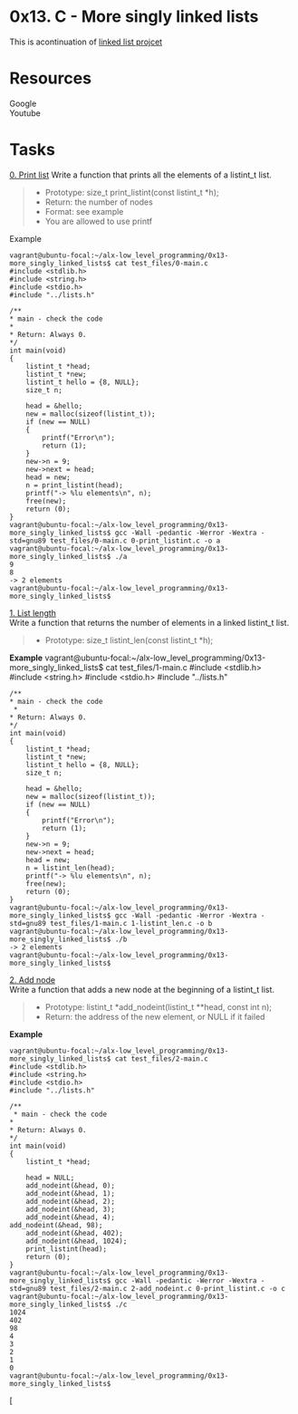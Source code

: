 # **0x13. C - More singly linked lists**

This is acontinuation of [linked list projcet](../0x12-singly_linked_lists)
 

# Resources<br>
Google<br>
Youtube<br>

# **Tasks**<br>
[0. Print list](./0-print_listint.c)
Write a function that prints all the elements of a listint_t list.<br>
> * Prototype: size_t print_listint(const listint_t *h);
> * Return: the number of nodes
> * Format: see example
> * You are allowed to use printf

Example

	vagrant@ubuntu-focal:~/alx-low_level_programming/0x13-more_singly_linked_lists$ cat test_files/0-main.c
	#include <stdlib.h>
	#include <string.h>
	#include <stdio.h>
	#include "../lists.h"
	
	/**
 	* main - check the code
 	*
 	* Return: Always 0.
 	*/
	int main(void)
	{
    	listint_t *head;
    	listint_t *new;
    	listint_t hello = {8, NULL};
    	size_t n;
	
    	head = &hello;
    	new = malloc(sizeof(listint_t));
    	if (new == NULL)
    	{
        	printf("Error\n");
        	return (1);
    	}
    	new->n = 9;
    	new->next = head;
    	head = new;
    	n = print_listint(head);
    	printf("-> %lu elements\n", n);
    	free(new);
    	return (0);
	}
	vagrant@ubuntu-focal:~/alx-low_level_programming/0x13-more_singly_linked_lists$ gcc -Wall -pedantic -Werror -Wextra -std=gnu89 test_files/0-main.c 0-print_listint.c -o a
	vagrant@ubuntu-focal:~/alx-low_level_programming/0x13-more_singly_linked_lists$ ./a
	9
	8
	-> 2 elements
	vagrant@ubuntu-focal:~/alx-low_level_programming/0x13-more_singly_linked_lists$

[1. List length](./1-listint_len.c)<br>
Write a function that returns the number of elements in a linked listint_t list.<br>
> * Prototype: size_t listint_len(const listint_t *h);


**Example**
	vagrant@ubuntu-focal:~/alx-low_level_programming/0x13-more_singly_linked_lists$ cat test_files/1-main.c
	#include <stdlib.h>
	#include <string.h>
	#include <stdio.h>
	#include "../lists.h"
	
	/**
 	* main - check the code
	 *
 	* Return: Always 0.
 	*/
	int main(void)
	{
    	listint_t *head;
    	listint_t *new;
    	listint_t hello = {8, NULL};
    	size_t n;
	
    	head = &hello;
    	new = malloc(sizeof(listint_t));
    	if (new == NULL)
    	{
        	printf("Error\n");
        	return (1);
    	}
    	new->n = 9;
    	new->next = head;
    	head = new;
    	n = listint_len(head);
    	printf("-> %lu elements\n", n);
    	free(new);
    	return (0);
	}
	vagrant@ubuntu-focal:~/alx-low_level_programming/0x13-more_singly_linked_lists$ gcc -Wall -pedantic -Werror -Wextra -std=gnu89 test_files/1-main.c 1-listint_len.c -o b
	vagrant@ubuntu-focal:~/alx-low_level_programming/0x13-more_singly_linked_lists$ ./b
	-> 2 elements
	vagrant@ubuntu-focal:~/alx-low_level_programming/0x13-more_singly_linked_lists$

[2. Add node](./2-add_nodeint.c)<br>
Write a function that adds a new node at the beginning of a listint_t list.<br>
> * Prototype: listint_t *add_nodeint(listint_t **head, const int n);
> * Return: the address of the new element, or NULL if it failed

**Example**

	vagrant@ubuntu-focal:~/alx-low_level_programming/0x13-more_singly_linked_lists$ cat test_files/2-main.c
	#include <stdlib.h>
	#include <string.h>
	#include <stdio.h>
	#include "../lists.h"
	
	/**
	 * main - check the code
 	*
 	* Return: Always 0.
 	*/
	int main(void)
	{
    	listint_t *head;
	
    	head = NULL;
    	add_nodeint(&head, 0);
    	add_nodeint(&head, 1);
    	add_nodeint(&head, 2);
    	add_nodeint(&head, 3);
    	add_nodeint(&head, 4);
   	add_nodeint(&head, 98);
    	add_nodeint(&head, 402);
    	add_nodeint(&head, 1024);
    	print_listint(head);
    	return (0);
	}
	vagrant@ubuntu-focal:~/alx-low_level_programming/0x13-more_singly_linked_lists$ gcc -Wall -pedantic -Werror -Wextra -std=gnu89 test_files/2-main.c 2-add_nodeint.c 0-print_listint.c -o c
	vagrant@ubuntu-focal:~/alx-low_level_programming/0x13-more_singly_linked_lists$ ./c
	1024
	402
	98
	4
	3
	2
	1
	0
	vagrant@ubuntu-focal:~/alx-low_level_programming/0x13-more_singly_linked_lists$

[
